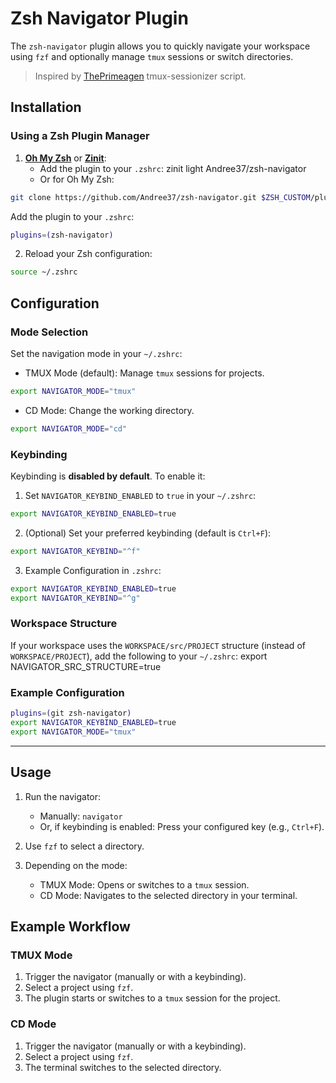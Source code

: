 # Zsh Navigator Plugin

The `zsh-navigator` plugin allows you to quickly navigate your workspace using `fzf` and optionally manage `tmux` sessions or switch directories.

> Inspired by [ThePrimeagen](https://github.com/ThePrimeagen/.dotfiles/blob/602019e902634188ab06ea31251c01c1a43d1621/bin/.local/scripts/tmux-sessionizer) tmux-sessionizer script.

## Installation

### Using a Zsh Plugin Manager

1. **[Oh My Zsh](https://ohmyz.sh/)** or **[Zinit](https://github.com/zdharma-continuum/zinit)**:
   - Add the plugin to your `.zshrc`:
     zinit light Andree37/zsh-navigator
   - Or for Oh My Zsh:
```bash
git clone https://github.com/Andree37/zsh-navigator.git $ZSH_CUSTOM/plugins/zsh-navigator
```

Add the plugin to your `.zshrc`:
```bash
plugins=(zsh-navigator)
```

2. Reload your Zsh configuration:
```bash
source ~/.zshrc
```

## Configuration

### Mode Selection

Set the navigation mode in your `~/.zshrc`:

- TMUX Mode (default): Manage `tmux` sessions for projects.
```bash
export NAVIGATOR_MODE="tmux"
```

- CD Mode: Change the working directory.
```bash
export NAVIGATOR_MODE="cd"
```

### Keybinding

Keybinding is **disabled by default**. To enable it:

1. Set `NAVIGATOR_KEYBIND_ENABLED` to `true` in your `~/.zshrc`:
```bash
export NAVIGATOR_KEYBIND_ENABLED=true
```

2. (Optional) Set your preferred keybinding (default is `Ctrl+F`):
```bash
export NAVIGATOR_KEYBIND="^f"
```

3. Example Configuration in `.zshrc`:
```bash
export NAVIGATOR_KEYBIND_ENABLED=true
export NAVIGATOR_KEYBIND="^g"
```

### Workspace Structure

If your workspace uses the `WORKSPACE/src/PROJECT` structure (instead of `WORKSPACE/PROJECT`), add the following to your `~/.zshrc`:
export NAVIGATOR_SRC_STRUCTURE=true


### Example Configuration

```bash
plugins=(git zsh-navigator)
export NAVIGATOR_KEYBIND_ENABLED=true
export NAVIGATOR_MODE="tmux"
```

---

## Usage

1. Run the navigator:
   - Manually: `navigator`
   - Or, if keybinding is enabled: Press your configured key (e.g., `Ctrl+F`).

2. Use `fzf` to select a directory.

3. Depending on the mode:
   - TMUX Mode: Opens or switches to a `tmux` session.
   - CD Mode: Navigates to the selected directory in your terminal.

## Example Workflow

### TMUX Mode
1. Trigger the navigator (manually or with a keybinding).
2. Select a project using `fzf`.
3. The plugin starts or switches to a `tmux` session for the project.

### CD Mode
1. Trigger the navigator (manually or with a keybinding).
2. Select a project using `fzf`.
3. The terminal switches to the selected directory.
